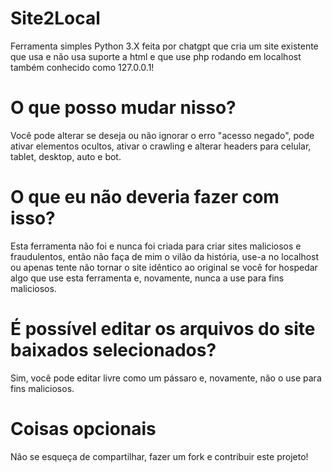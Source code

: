 # Site2Local
Ferramenta simples Python 3.X feita por chatgpt que cria um site existente que usa e não usa suporte a html e que use php rodando em localhost também conhecido como 127.0.0.1!

# O que posso mudar nisso?
Você pode alterar se deseja ou não ignorar o erro "acesso negado", pode ativar elementos ocultos, ativar o crawling e alterar headers para celular, tablet, desktop, auto e bot.

# O que eu não deveria fazer com isso?
Esta ferramenta não foi e nunca foi criada para criar sites maliciosos e fraudulentos, então não faça de mim o vilão da história, use-a no localhost ou apenas tente não tornar o site idêntico ao original se você for hospedar algo que use esta ferramenta e, novamente, nunca a use para fins maliciosos.

# É possível editar os arquivos do site baixados selecionados?
Sim, você pode editar livre como um pássaro e, novamente, não o use para fins maliciosos.

# Coisas opcionais
Não se esqueça de compartilhar, fazer um fork e contribuir este projeto!
